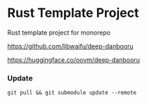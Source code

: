 Rust Template Project
=====================

Rust template project for monorepo

https://github.com/libwaifu/deep-danbooru

https://huggingface.co/oovm/deep-danbooru



### Update

```
git pull && git submodule update --remote
```